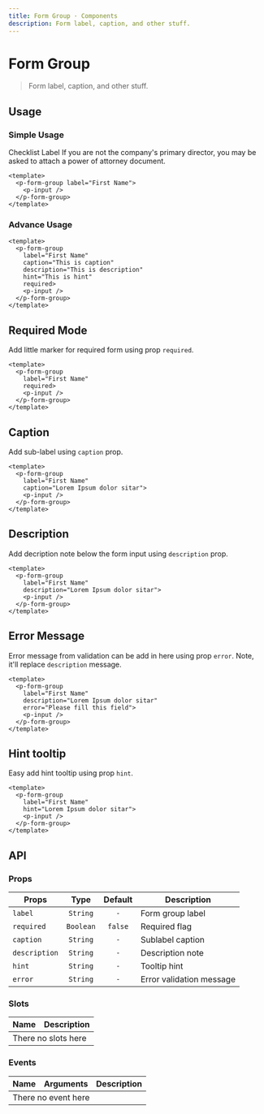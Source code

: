 ```yaml
---
title: Form Group · Components
description: Form label, caption, and other stuff.
---
```


<script setup>
  import pFormGroup from './FormGroup.vue'
  import pInput from '../input/Input.vue'
  import pCheckbox from '../checkbox/Checkbox.vue'
</script>

# Form Group

> Form label, caption, and other stuff.

## Usage

### Simple Usage

<preview>
  <p-form-group label="First Name">
    <!-- <p-input /> -->
  <p-checkbox>
    Checklist Label
    <p-caption>If you are not the company's primary director, you may be asked to attach a power of attorney document.</p-caption>
  </p-checkbox>
  </p-form-group>
</preview>

```vue
<template>
  <p-form-group label="First Name">
    <p-input />
  </p-form-group>
</template>
```

### Advance Usage

<preview>
  <p-form-group
    label="First Name"
    caption="This is caption"
    description="This is description"
    hint="This is hint"
    required>
    <p-input />
  </p-form-group>
</preview>

```vue
<template>
  <p-form-group
    label="First Name"
    caption="This is caption"
    description="This is description"
    hint="This is hint"
    required>
    <p-input />
  </p-form-group>
</template>
```

## Required Mode

Add little marker for required form using prop `required`.

<preview>
  <p-form-group
    label="First Name"
    required>
    <p-input />
  </p-form-group>
</preview>

```vue
<template>
  <p-form-group
    label="First Name"
    required>
    <p-input />
  </p-form-group>
</template>
```

## Caption
Add sub-label using `caption` prop.

<preview>
  <p-form-group
    label="First Name"
    caption="Lorem Ipsum dolor sitar">
    <p-input />
  </p-form-group>
</preview>

```vue
<template>
  <p-form-group
    label="First Name"
    caption="Lorem Ipsum dolor sitar">
    <p-input />
  </p-form-group>
</template>
```

## Description

Add decription note below the form input using `description` prop.

<preview>
  <p-form-group
    label="First Name"
    description="Lorem Ipsum dolor sitar">
    <p-input />
  </p-form-group>
</preview>

```vue
<template>
  <p-form-group
    label="First Name"
    description="Lorem Ipsum dolor sitar">
    <p-input />
  </p-form-group>
</template>
```

## Error Message

Error message from validation can be add in here using prop `error`. Note, it'll replace `description` message.

<preview class="flex-col space-y-4">
  <div>
    <p-form-group
      label="First Name"
      description="Lorem Ipsum dolor sitar"
      error="Please fill this field">
      <p-input />
    </p-form-group>
  </div>
</preview>

```vue
<template>
  <p-form-group
    label="First Name"
    description="Lorem Ipsum dolor sitar"
    error="Please fill this field">
    <p-input />
  </p-form-group>
</template>
```
## Hint tooltip

Easy add hint tooltip using prop `hint`.

<preview>
  <p-form-group
    label="First Name"
    hint="Lorem Ipsum dolor sitar">
    <p-input />
  </p-form-group>
</preview>

```vue
<template>
  <p-form-group
    label="First Name"
    hint="Lorem Ipsum dolor sitar">
    <p-input />
  </p-form-group>
</template>
```

## API

### Props

| Props         |   Type    | Default | Description              |
|---------------|:---------:|:-------:|--------------------------|
| `label`       | `String`  |   `-`   | Form group label         |
| `required`    | `Boolean` | `false` | Required flag            |
| `caption`     | `String`  |   `-`   | Sublabel caption         |
| `description` | `String`  |   `-`   | Description note         |
| `hint`        | `String`  |   `-`   | Tooltip hint             |
| `error`       | `String`  |   `-`   | Error validation message |

### Slots

<table>
  <thead>
    <tr>
      <th>Name</th>
      <th>Description</th>
    </tr>
  </thead>
  <tbody>
    <tr>
      <td colspan="2" class="text-center">There no slots here</td>
    </tr>
  </tbody>
</table>

### Events

<table>
  <thead>
    <tr>
      <th>Name</th>
      <th>Arguments</th>
      <th>Description</th>
    </tr>
  </thead>
  <tbody>
    <tr>
      <td colspan="3" class="text-center">There no event here</td>
    </tr>
  </tbody>
</table>
